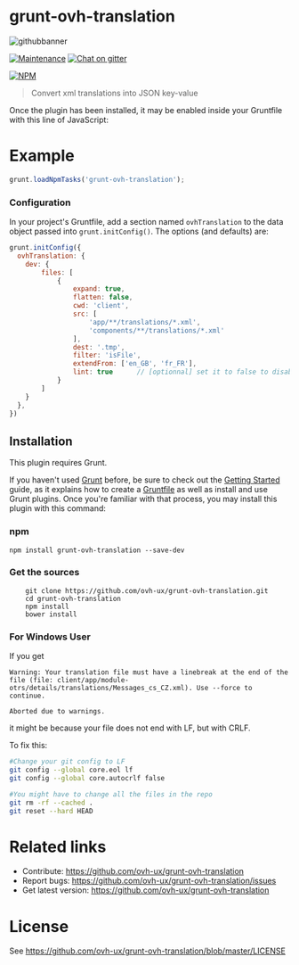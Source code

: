 # grunt-ovh-translation

![githubbanner](https://user-images.githubusercontent.com/3379410/27423240-3f944bc4-5731-11e7-87bb-3ff603aff8a7.png)

[![Maintenance](https://img.shields.io/maintenance/yes/2017.svg)]() [![Chat on gitter](https://img.shields.io/gitter/room/ovh/ux.svg)](https://gitter.im/ovh/ux)

[![NPM](https://nodei.co/npm/grunt-ovh-translation.png?downloads=true&downloadRank=true&stars=true)](https://nodei.co/npm/grunt-ovh-translation/)

> Convert xml translations into JSON key-value


Once the plugin has been installed, it may be enabled inside your Gruntfile with this line of JavaScript:

# Example

```javascript
grunt.loadNpmTasks('grunt-ovh-translation');
```

### Configuration
In your project's Gruntfile, add a section named `ovhTranslation` to the data object passed into `grunt.initConfig()`. The options (and defaults) are:

```JavaScript
grunt.initConfig({
  ovhTranslation: {
    dev: {
        files: [
            {
                expand: true,
                flatten: false,
                cwd: 'client',
                src: [
                    'app/**/translations/*.xml',
                    'components/**/translations/*.xml'
                ],
                dest: '.tmp',
                filter: 'isFile',
                extendFrom: ['en_GB', 'fr_FR'],
                lint: true      // [optionnal] set it to false to disable linter
            }
        ]
    }
  },
})
```

## Installation
This plugin requires Grunt.

If you haven't used [Grunt](http://gruntjs.com/) before, be sure to check out the [Getting Started](http://gruntjs.com/getting-started) guide, as it explains how to create a [Gruntfile](http://gruntjs.com/sample-gruntfile) as well as install and use Grunt plugins. Once you're familiar with that process, you may install this plugin with this command:

### npm

```
npm install grunt-ovh-translation --save-dev
```

### Get the sources

```
    git clone https://github.com/ovh-ux/grunt-ovh-translation.git
    cd grunt-ovh-translation
    npm install
    bower install
```

### For Windows User
If you get

```shell
Warning: Your translation file must have a linebreak at the end of the file (file: client/app/module-otrs/details/translations/Messages_cs_CZ.xml). Use --force to continue.

Aborted due to warnings.
```

it might be because your file does not end with LF, but with CRLF.

To fix this:

```bash
#Change your git config to LF
git config --global core.eol lf
git config --global core.autocrlf false

#You might have to change all the files in the repo
git rm -rf --cached .
git reset --hard HEAD
```

# Related links

 * Contribute: https://github.com/ovh-ux/grunt-ovh-translation
 * Report bugs: https://github.com/ovh-ux/grunt-ovh-translation/issues
 * Get latest version: https://github.com/ovh-ux/grunt-ovh-translation

# License

See https://github.com/ovh-ux/grunt-ovh-translation/blob/master/LICENSE

